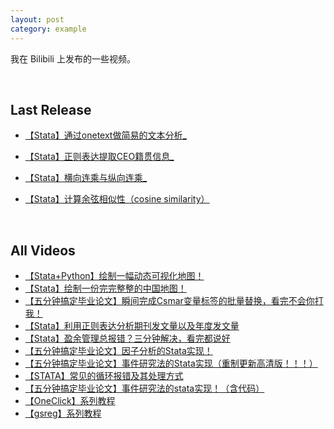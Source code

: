```yaml
---
layout: post
category: example
---
```


我在 Bilibili 上发布的一些视频。

&emsp;

## Last Release

- [【Stata】通过onetext做简易的文本分析_](https://www.bilibili.com/video/BV1Ue4y1R7aX/?vd_source=eabf2bfb3566fec2d8cf70a6545702f0)
- [【Stata】正则表达提取CEO籍贯信息_](https://www.bilibili.com/video/BV1Tr4y1G7t7/?vd_source=eabf2bfb3566fec2d8cf70a6545702f0)

- [【Stata】横向连乘与纵向连乘_](https://www.bilibili.com/video/BV1NT411572U/?vd_source=eabf2bfb3566fec2d8cf70a6545702f0)
- [【Stata】计算余弦相似性（cosine similarity）](https://www.bilibili.com/video/BV1n3411G7yj/?vd_source=eabf2bfb3566fec2d8cf70a6545702f0)

&emsp;

## All Videos

- [【Stata+Python】绘制一幅动态可视化地图！](https://www.bilibili.com/video/BV1C34y1D7hW/)
- [【Stata】绘制一份完完整整的中国地图！](https://www.bilibili.com/video/BV1qb4y127jZ/)
- [【五分钟搞定毕业论文】瞬间完成Csmar变量标签的批量替换，看完不会你打我！](https://www.bilibili.com/video/BV1e3411i7MK/)
- [【Stata】利用正则表达分析期刊发文量以及年度发文量](https://www.bilibili.com/video/BV1eU4y1j7DH/)
- [【Stata】盈余管理总报错？三分钟解决，看完都说好](https://www.bilibili.com/video/BV1xb4y1U7Rm/)
- [【五分钟搞定毕业论文】因子分析的Stata实现！](https://www.bilibili.com/video/BV1ZU4y1n7Qt/)
- [【五分钟搞定毕业论文】事件研究法的Stata实现（重制更新高清版！！！）](https://www.bilibili.com/video/BV1CX4y1w7bz/)
- [【STATA】常见的循环报错及其处理方式](https://www.bilibili.com/video/BV1rL411p7ru/)
- [【五分钟搞定毕业论文】事件研究法的stata实现！（含代码）](https://www.bilibili.com/video/BV1bA411V7Ph/)
- [【OneClick】系列教程](https://www.bilibili.com/video/BV1ZT4y1m7Rs/?spm_id_from=333.788)
- [【gsreg】系列教程](https://www.bilibili.com/video/BV1s44y1V78J/?spm_id_from=333.788)

&emsp;

